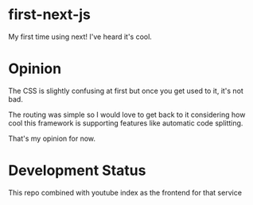 # first-next-js
My first time using next! I've heard it's cool.

# Opinion
The CSS is slightly confusing at first but once you get used to it, it's not bad.

The routing was simple so I would love to get back to it considering how cool this framework is supporting features like automatic code splitting.<br>


That's my opinion for now.

# Development Status 
This repo combined with youtube index as the frontend for that service
